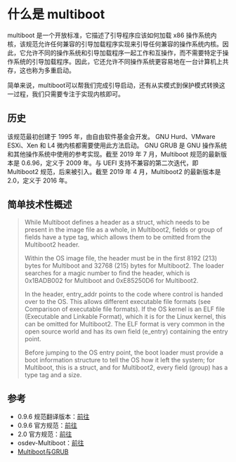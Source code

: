 # 什么是 multiboot

multiboot 是一个开放标准，它描述了引导程序应该如何加载 x86 操作系统内核，该规范允许任何兼容的引导加载程序实现来引导任何兼容的操作系统内核。因此，它允许不同的操作系统和引导加载程序一起工作和互操作，而不需要特定于操作系统的引导加载程序。因此，它还允许不同操作系统更容易地在一台计算机上共存，这也称为多重启动。

简单来说，multiboot可以帮我们完成引导启动，还有从实模式到保护模式转换这一过程，我们只需要专注于实现内核即可。

## 历史

该规范最初创建于 1995 年，由自由软件基金会开发。 GNU Hurd、VMware ESXi、Xen 和 L4 微内核都需要使用此方法启动。 GNU GRUB 是 GNU 操作系统和其他操作系统中使用的参考实现。截至 2019 年 7 月，Multiboot 规范的最新版本是 0.6.96，定义于 2009 年。与 UEFI 支持不兼容的第二次迭代，即 Multiboot2 规范，后来被引入。截至 2019 年 4 月，Multiboot2 的最新版本是 2.0，定义于 2016 年。

## 简单技术性概述

> While Multiboot defines a header as a struct, which needs to be present in the image file as a whole, in Multiboot2, fields or group of fields have a type tag, which allows them to be omitted from the Multiboot2 header.
>
> Within the OS image file, the header must be in the first 8192 (213) bytes for Multiboot and 32768 (215) bytes for Multiboot2. The loader searches for a magic number to find the header, which is 0x1BADB002 for Multiboot and 0xE85250D6 for Multiboot2.
>
> In the header, entry_addr points to the code where control is handed over to the OS. This allows different executable file formats (see Comparison of executable file formats). If the OS kernel is an ELF file (Executable and Linkable Format), which it is for the Linux kernel, this can be omitted for Multiboot2. The ELF format is very common in the open source world and has its own field (e_entry) containing the entry point.
>
> Before jumping to the OS entry point, the boot loader must provide a boot information structure to tell the OS how it left the system; for Multiboot, this is a struct, and for Multiboot2, every field (group) has a type tag and a size.

## 参考

- 0.9.6 规范翻译版本：[前往](https://www.cnblogs.com/chio/archive/2008/01/01/1022430.html)
- 0.9.6 官方规范：[前往](https://www.gnu.org/software/grub/manual/multiboot/multiboot.html#Boot-information-format)
- 2.0   官方规范：[前往](https://www.gnu.org/software/grub/manual/multiboot2/multiboot.html)
- osdev-Multiboot：[前往](https://wiki.osdev.org/Multiboot)
- [Multiboot与GRUB](https://blog.csdn.net/cloudblaze/article/details/106430819)